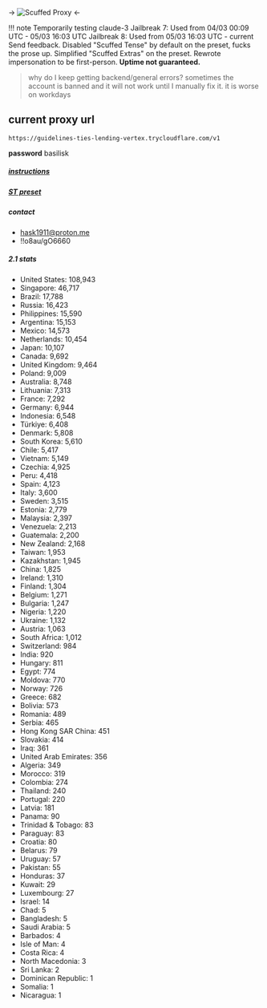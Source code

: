 -> ![Scuffed Proxy](https://i.imgur.com/MH4QxMx.png) <-

!!! note Temporarily testing claude-3
    Jailbreak 7: Used from 04/03 00:09 UTC - 05/03 16:03 UTC
    Jailbreak 8: Used from 05/03 16:03 UTC - current
    Send feedback.
    Disabled "Scuffed Tense" by default on the preset, fucks the prose up. Simplified "Scuffed Extras" on the preset. Rewrote impersonation to be first-person.
    **Uptime not guaranteed.**

> why do I keep getting backend/general errors?
sometimes the account is banned and it will not work until I manually fix it. it is worse on workdays

## current proxy url
```
https://guidelines-ties-lending-vertex.trycloudflare.com/v1
```
**password**
basilisk

##### [instructions](https://guidelines-ties-lending-vertex.trycloudflare.com)
##### [ST preset](https://guidelines-ties-lending-vertex.trycloudflare.com/preset.json)

##### contact
- hask1911@proton.me
- !!o8au/gO6660

##### 2.1 stats
- United States: 108,943
- Singapore: 46,717
- Brazil: 17,788
- Russia: 16,423
- Philippines: 15,590
- Argentina: 15,153
- Mexico: 14,573
- Netherlands: 10,454
- Japan: 10,107
- Canada: 9,692
- United Kingdom: 9,464
- Poland: 9,009
- Australia: 8,748
- Lithuania: 7,313
- France: 7,292
- Germany: 6,944
- Indonesia: 6,548
- Türkiye: 6,408
- Denmark: 5,808
- South Korea: 5,610
- Chile: 5,417
- Vietnam: 5,149
- Czechia: 4,925
- Peru: 4,418
- Spain: 4,123
- Italy: 3,600
- Sweden: 3,515
- Estonia: 2,779
- Malaysia: 2,397
- Venezuela: 2,213
- Guatemala: 2,200
- New Zealand: 2,168
- Taiwan: 1,953
- Kazakhstan: 1,945
- China: 1,825
- Ireland: 1,310
- Finland: 1,304
- Belgium: 1,271
- Bulgaria: 1,247
- Nigeria: 1,220
- Ukraine: 1,132
- Austria: 1,063
- South Africa: 1,012
- Switzerland: 984
- India: 920
- Hungary: 811
- Egypt: 774
- Moldova: 770
- Norway: 726
- Greece: 682
- Bolivia: 573
- Romania: 489
- Serbia: 465
- Hong Kong SAR China: 451
- Slovakia: 414
- Iraq: 361
- United Arab Emirates: 356
- Algeria: 349
- Morocco: 319
- Colombia: 274
- Thailand: 240
- Portugal: 220
- Latvia: 181
- Panama: 90
- Trinidad & Tobago: 83
- Paraguay: 83
- Croatia: 80
- Belarus: 79
- Uruguay: 57
- Pakistan: 55
- Honduras: 37
- Kuwait: 29
- Luxembourg: 27
- Israel: 14
- Chad: 5
- Bangladesh: 5
- Saudi Arabia: 5
- Barbados: 4
- Isle of Man: 4
- Costa Rica: 4
- North Macedonia: 3
- Sri Lanka: 2
- Dominican Republic: 1
- Somalia: 1
- Nicaragua: 1